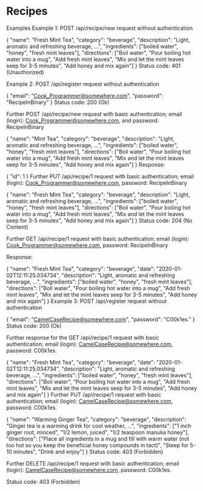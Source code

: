 # Recipes
Examples
Example 1: POST /api/recipe/new request without authentication

{
   "name": "Fresh Mint Tea",
   "category": "beverage",
   "description": "Light, aromatic and refreshing beverage, ...",
   "ingredients": ["boiled water", "honey", "fresh mint leaves"],
   "directions": ["Boil water", "Pour boiling hot water into a mug", "Add fresh mint leaves", "Mix and let the mint leaves seep for 3-5 minutes", "Add honey and mix again"]
}
Status code: 401 (Unauthorized)

Example 2: POST /api/register request without authentication

{
   "email": "Cook_Programmer@somewhere.com",
   "password": "RecipeInBinary"
}
Status code: 200 (Ok)

Further POST /api/recipe/new request with basic authentication; email (login): Cook_Programmer@somewhere.com, and password: RecipeInBinary

{
   "name": "Mint Tea",
   "category": "beverage",
   "description": "Light, aromatic and refreshing beverage, ...",
   "ingredients": ["boiled water", "honey", "fresh mint leaves"],
   "directions": ["Boil water", "Pour boiling hot water into a mug", "Add fresh mint leaves", "Mix and let the mint leaves seep for 3-5 minutes", "Add honey and mix again"]
}
Response:

{
   "id": 1
}
Further PUT /api/recipe/1 request with basic authentication; email (login): Cook_Programmer@somewhere.com, password: RecipeInBinary

{
   "name": "Fresh Mint Tea",
   "category": "beverage",
   "description": "Light, aromatic and refreshing beverage, ...",
   "ingredients": ["boiled water", "honey", "fresh mint leaves"],
   "directions": ["Boil water", "Pour boiling hot water into a mug", "Add fresh mint leaves", "Mix and let the mint leaves seep for 3-5 minutes", "Add honey and mix again"]
}
Status code: 204 (No Content)

Further GET /api/recipe/1 request with basic authentication; email (login): Cook_Programmer@somewhere.com, password: RecipeInBinary

Response:

{
   "name": "Fresh Mint Tea",
   "category": "beverage",
   "date": "2020-01-02T12:11:25.034734",
   "description": "Light, aromatic and refreshing beverage, ...",
   "ingredients": ["boiled water", "honey", "fresh mint leaves"],
   "directions": ["Boil water", "Pour boiling hot water into a mug", "Add fresh mint leaves", "Mix and let the mint leaves seep for 3-5 minutes", "Add honey and mix again"]
}
Example 3: POST /api/register request without authentication

{
   "email": "CamelCaseRecipe@somewhere.com",
   "password": "C00k1es."
}
Status code: 200 (Ok)

Further response for the GET /api/recipe/1 request with basic authentication; email (login): CamelCaseRecipe@somewhere.com, password: C00k1es.

{
   "name": "Fresh Mint Tea",
   "category": "beverage",
   "date": "2020-01-02T12:11:25.034734",
   "description": "Light, aromatic and refreshing beverage, ...",
   "ingredients": ["boiled water", "honey", "fresh mint leaves"],
   "directions": ["Boil water", "Pour boiling hot water into a mug", "Add fresh mint leaves", "Mix and let the mint leaves seep for 3-5 minutes", "Add honey and mix again"]
}
Further PUT /api/recipe/1 request with basic authentication; email (login): CamelCaseRecipe@somewhere.com, password: C00k1es.

{
   "name": "Warming Ginger Tea",
   "category": "beverage",
   "description": "Ginger tea is a warming drink for cool weather, ...",
   "ingredients": ["1 inch ginger root, minced", "1/2 lemon, juiced", "1/2 teaspoon manuka honey"],
   "directions": ["Place all ingredients in a mug and fill with warm water (not too hot so you keep the beneficial honey compounds in tact)", "Steep for 5-10 minutes", "Drink and enjoy"]
}
Status code: 403 (Forbidden)

Further DELETE /api/recipe/1 request with basic authentication; email (login): CamelCaseRecipe@somewhere.com, password: C00k1es.

Status code: 403 (Forbidden)

